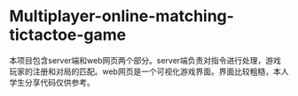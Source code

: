 # Multiplayer-online-matching-tictactoe-game
本项目包含server端和web网页两个部分。server端负责对指令进行处理，游戏玩家的注册和对局的匹配。web网页是一个可视化游戏界面。界面比较粗糙，本人学生分享代码仅供参考。

